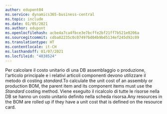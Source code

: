 ```yaml
---
author: edupont04
ms.service: dynamics365-business-central
ms.topic: include
ms.date: 01/05/2021
ms.author: edupont
ms.openlocfilehash: acbe4a7ca4fbce3e7bcffe2bf21ff7b521e0206a
ms.sourcegitcommit: cdba82235c0c07497bd04b9bd5134ef245d92c09
ms.translationtype: HT
ms.contentlocale: it-CH
ms.lasthandoff: 01/07/2021
ms.locfileid: "4838524"
---
```

<span data-ttu-id="d8fe0-101">Per calcolare il costo unitario di una DB assemblaggio o produzione, l'articolo principale e i relativi articoli componenti devono utilizzare il metodo di costing *standard*.</span><span class="sxs-lookup"><span data-stu-id="d8fe0-101">To calculate the unit cost of an assembly or production BOM, the parent item and its component items must use the *Standard* costing method.</span></span> <span data-ttu-id="d8fe0-102">Viene eseguito il ricalcolo di tutte le risorse nella DB se hanno un costo unitario definito nella scheda risorsa.</span><span class="sxs-lookup"><span data-stu-id="d8fe0-102">Any resources in the BOM are rolled up if they have a unit cost that is defined on the resource card.</span></span>
